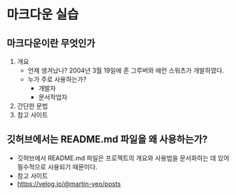 # 마크다운 실습
## 마크다운이란 무엇인가
1. 개요
   - 언제 생겨났나?
    2004년 3월 19일에 존 그루버와 에런 스워츠가 개발하였다.
   - 누가 주로 사용하는가?
       - 개발자
       - 문서작업자
1. 간단한 문법
1. 참고 사이트
## 깃허브에서는 README.md 파일을 왜 사용하는가?
- 깃허브에서 README.md 파일은 프로젝트의 개요와 사용법을 문서화하는 데 있어 필수적으로 사용되기 때문이다.
- 참고 사이트
- https://velog.io/@martin-yeo/posts